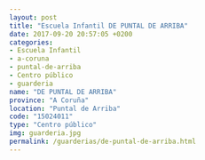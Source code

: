 ```yaml
---
layout: post
title: "Escuela Infantil DE PUNTAL DE ARRIBA"
date: 2017-09-20 20:57:05 +0200
categories:
- Escuela Infantil
- a-coruna
- puntal-de-arriba
- Centro público
- guarderia
name: "DE PUNTAL DE ARRIBA"
province: "A Coruña"
location: "Puntal de Arriba"
code: "15024011"
type: "Centro público"
img: guarderia.jpg
permalink: /guarderias/de-puntal-de-arriba.html
---
```

